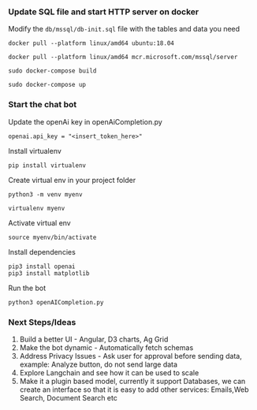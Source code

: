 

### Update SQL file and start HTTP server on docker


Modify the ```db/mssql/db-init.sql``` file with the tables and data you need

```
docker pull --platform linux/amd64 ubuntu:18.04

docker pull --platform linux/amd64 mcr.microsoft.com/mssql/server

sudo docker-compose build

sudo docker-compose up

```

### Start the chat bot
Update the openAi key in openAiCompletion.py

```openai.api_key = "<insert_token_here>"```

Install virtualenv
```
pip install virtualenv
```

Create virtual env in your project folder

```
python3 -m venv myenv

virtualenv myenv

```

Activate virtual env

```
source myenv/bin/activate
```

Install dependencies

```
pip3 install openai
pip3 install matplotlib
```

Run the bot

```
python3 openAICompletion.py

```

### Next Steps/Ideas

1. Build a better UI - Angular, D3 charts, Ag Grid 
2. Make the bot dynamic - Automatically fetch schemas
3. Address Privacy Issues - Ask user for approval before sending data, example: Analyze button, do not send large data
4. Explore Langchain and see how it can be used to scale
5. Make it a plugin based model, currently it support Databases, we can create an interface so that it is easy to add other services: Emails,Web Search, Document Search etc
